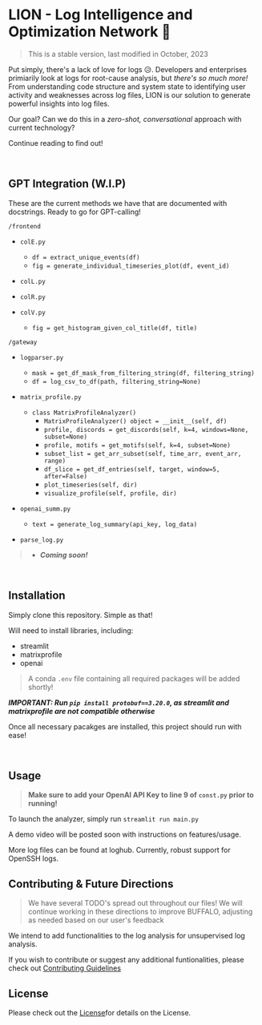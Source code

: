 # LION - Log Intelligence and Optimization Network 🦁

> This is a stable version, last modified in October, 2023

Put simply, there's a lack of love for logs 😥. Developers and enterprises primiarily look at logs for root-cause analysis, but *there's so much more!* From understanding code structure and system state to identifying user activity and weaknesses across log files, LION is our solution to generate powerful insights into log files. 

Our goal? Can we do this in a *zero-shot, conversational* approach with current technology? 

Continue reading to find out! 

&nbsp; &nbsp;

## GPT Integration (W.I.P) 

These are the current methods we have that are documented with docstrings. Ready to go for GPT-calling!

`/frontend`

* `colE.py`
    * `df = extract_unique_events(df)`
    * `fig = generate_individual_timeseries_plot(df, event_id)`

* `colL.py`

* `colR.py`

* `colV.py`
    * `fig = get_histogram_given_col_title(df, title)`

`/gateway`

* `logparser.py`
    * `mask = get_df_mask_from_filtering_string(df, filtering_string)`
    * `df = log_csv_to_df(path, filtering_string=None)`

*  `matrix_profile.py`
    * `class MatrixProfileAnalyzer()`
        * `MatrixProfileAnalyzer() object = __init__(self, df)`
        * `profile, discords = get_discords(self, k=4, windows=None, subset=None)`
        * `profile, motifs = get_motifs(self, k=4, subset=None)`
        * `subset_list = get_arr_subset(self, time_arr, event_arr, range)`
        * `df_slice = get_df_entries(self, target, window=5, after=False)`
        * `plot_timeseries(self, dir)`
        * `visualize_profile(self, profile, dir)`

* `openai_summ.py`
    * `text = generate_log_summary(api_key, log_data)`

* `parse_log.py`

>   * ***Coming soon!***


&nbsp; &nbsp;

## Installation 

Simply clone this repository. Simple as that! 

Will need to install libraries, including: 
- streamlit
- matrixprofile 
- openai 

> A conda `.env` file containing all required packages will be added shortly! 

***IMPORTANT: Run `pip install protobuf==3.20.0`, as streamlit and matrixprofile are not compatible otherwise***

Once all necessary pacakges are installed, this project should run with ease! 

&nbsp; &nbsp;

## Usage 

> **Make sure to add your OpenAI API Key to line 9 of `const.py` prior to running!**

To launch the analyzer, simply run `streamlit run main.py`

A demo video will be posted soon with instructions on features/usage. 

More log files can be found at loghub. Currently, robust support for OpenSSH logs.


## Contributing & Future Directions

> We have several TODO's spread out throughout our files! We will continue working in these directions to improve BUFFALO, adjusting as needed based on our user's feedback

We intend to add functionalities to the log analysis for unsupervised log analysis. 

If you wish to contribute or suggest any additional funtionalities, please check out [Contributing Guidelines](/CONTRIBUTING.md)

## License

Please check out the [License](/LICENSE.md)for details on the License.

